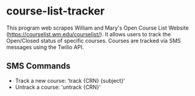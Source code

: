 # course-list-tracker

This program web scrapes William and Mary's Open Course List Website (https://courselist.wm.edu/courselist/). It allows users to track the Open/Closed status of specific courses. Courses are tracked via SMS messages using the Twilio API.

## SMS Commands

- Track a new course: 'track {CRN} {subject}'
- Untrack a course: 'untrack {CRN}'